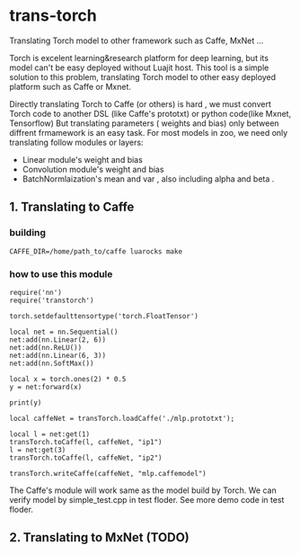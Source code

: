 # trans-torch

Translating Torch model to other framework such as Caffe, MxNet ... 

Torch is excelent learning&research platform for deep learning, but its model can't be easy deployed without Luajit host. 
This tool is a simple solution to this problem, translating Torch model to other easy deployed platform such as Caffe or Mxnet. 

Directly translating Torch to Caffe (or others) is hard , we must convert Torch code to another DSL (like Caffe's prototxt) or python code(like Mxnet, Tensorflow)
But translating parameters ( weights and bias) only between diffrent frmamework is an easy task. For most models in zoo, we need only translating follow modules or layers:

* Linear module's weight and bias
* Convolution module's weight and bias
* BatchNormlaization's mean and var , also including alpha and beta .


## 1. Translating to Caffe 

### building 

```
CAFFE_DIR=/home/path_to/caffe luarocks make
```

### how to use this module

```
require('nn')
require('transtorch')

torch.setdefaulttensortype('torch.FloatTensor')

local net = nn.Sequential()
net:add(nn.Linear(2, 6))
net:add(nn.ReLU())
net:add(nn.Linear(6, 3))
net:add(nn.SoftMax())

local x = torch.ones(2) * 0.5
y = net:forward(x)

print(y)

local caffeNet = transTorch.loadCaffe('./mlp.prototxt');

local l = net:get(1)
transTorch.toCaffe(l, caffeNet, "ip1")
l = net:get(3)
transTorch.toCaffe(l, caffeNet, "ip2")

transTorch.writeCaffe(caffeNet, "mlp.caffemodel")

```

The Caffe's module will work same as the model build by Torch. We can verify model by simple_test.cpp in test floder.
See more demo code in test floder.

## 2. Translating to MxNet (TODO)

